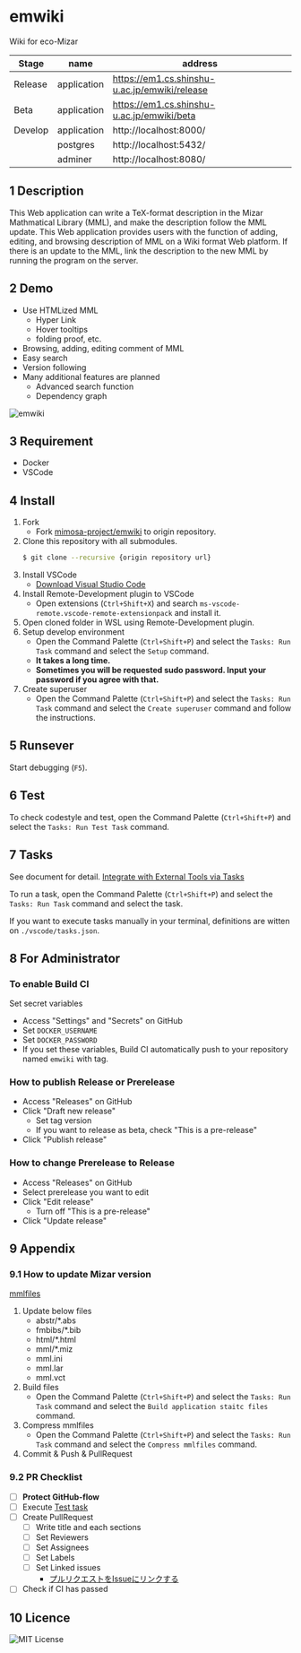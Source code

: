 emwiki
====

Wiki for eco-Mizar

| Stage   | name        | address                                       |
|---------|-------------|-----------------------------------------------|
| Release | application | https://em1.cs.shinshu-u.ac.jp/emwiki/release |
| Beta    | application | https://em1.cs.shinshu-u.ac.jp/emwiki/beta    |
| Develop | application | http://localhost:8000/                        |
|         | postgres    | http://localhost:5432/                        |
|         | adminer     | http://localhost:8080/                        |

## 1 Description
This Web application can write a TeX-format description in the Mizar Mathmatical Library (MML), and make the description follow the MML update. This Web application provides users with the function of adding, editing, and browsing description of MML on a Wiki format Web platform. If there is an update to the MML, link the description to the new MML by running the program on the server.

## 2 Demo
+ Use HTMLized MML
  + Hyper Link
  + Hover tooltips
  + folding proof, etc.
+ Browsing, adding, editing comment of MML
+ Easy search
+ Version following
+ Many additional features are planned
  + Advanced search function
  + Dependency graph
  
  
![emwiki](https://user-images.githubusercontent.com/49423101/98566104-b8556900-22f1-11eb-89fb-662a353d0dcb.png)

## 3 Requirement
+ Docker
+ VSCode

## 4 Install

1. Fork
    - Fork [mimosa-project/emwiki](https://github.com/mimosa-project/emwiki) to origin repository.
1. Clone this repository with all submodules.
    ```bash
    $ git clone --recursive {origin repository url}
    ```
1. Install VSCode
    - [Download Visual Studio Code](https://code.visualstudio.com/download)
1. Install Remote-Development plugin to VSCode
    - Open extensions (`Ctrl+Shift+X`) and search `ms-vscode-remote.vscode-remote-extensionpack` and install it.
1. Open cloned folder in WSL using Remote-Development plugin.
1. Setup develop environment
    - Open the Command Palette (`Ctrl+Shift+P`) and select the `Tasks: Run Task` command and select the `Setup` command.
    - **It takes a long time.**
    - **Sometimes you will be requested sudo password. Input your password if you agree with that.**
1. Create superuser
    - Open the Command Palette (`Ctrl+Shift+P`) and select the `Tasks: Run Task` command and select the `Create superuser` command and follow the instructions.

## 5 Runsever
Start debugging (`F5`).

## 6 Test
To check codestyle and test, open the Command Palette (`Ctrl+Shift+P`) and select the `Tasks: Run Test Task` command.

## 7 Tasks
See document for detail. [Integrate with External Tools via Tasks](https://code.visualstudio.com/docs/editor/tasks)

To run a task, open the Command Palette (`Ctrl+Shift+P`) and select the `Tasks: Run Task` command and select the task.

If you want to execute tasks manually in your terminal, definitions are witten on  `./vscode/tasks.json`.

## 8 For Administrator
### To enable Build CI
Set secret variables
- Access "Settings" and "Secrets" on GitHub
- Set `DOCKER_USERNAME`
- Set `DOCKER_PASSWORD`
- If you set these variables, Build CI automatically push to your repository named `emwiki` with tag.

### How to publish Release or Prerelease
- Access "Releases" on GitHub
- Click "Draft new release"
  - Set tag version
  - If you want to release as beta, check "This is a pre-release"
- Click "Publish release"

### How to change Prerelease to Release
- Access "Releases" on GitHub
- Select prerelease you want to edit
- Click "Edit release"
  - Turn off "This is a pre-release"
- Click "Update release"


## 9 Appendix

### 9.1 How to update Mizar version
[mmlfiles](https://github.com/mimosa-project/mmlfiles)

1. Update below files
    -  abstr/*.abs
    -  fmbibs/*.bib
    -  html/*.html
    -  mml/*.miz
    -  mml.ini
    -  mml.lar
    -  mml.vct
2. Build files
    - Open the Command Palette (`Ctrl+Shift+P`) and select the `Tasks: Run Task` command and select the `Build application staitc files` command.
3. Compress mmlfiles
    - Open the Command Palette (`Ctrl+Shift+P`) and select the `Tasks: Run Task` command and select the `Compress mmlfiles` command.
4. Commit  & Push & PullRequest

### 9.2 PR Checklist
- [ ] **Protect GitHub-flow**
- [ ] Execute [Test task](#6-test)
- [ ] Create PullRequest
    - [ ] Write title and each sections
    - [ ] Set Reviewers
    - [ ] Set Assignees
    - [ ] Set Labels
    - [ ] Set Linked issues
        - [プルリクエストをIssueにリンクする](https://docs.github.com/ja/issues/tracking-your-work-with-issues/linking-a-pull-request-to-an-issue)
- [ ] Check if CI has passed

## 10 Licence

![MIT License](https://github.com/mimosa-project/emwiki/blob/master/LICENSE)
